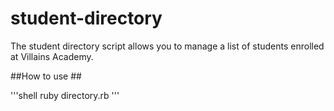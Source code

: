 # student-directory
The student directory script allows you to manage a list of students enrolled at Villains Academy.

##How to use ##

'''shell
ruby directory.rb
'''
